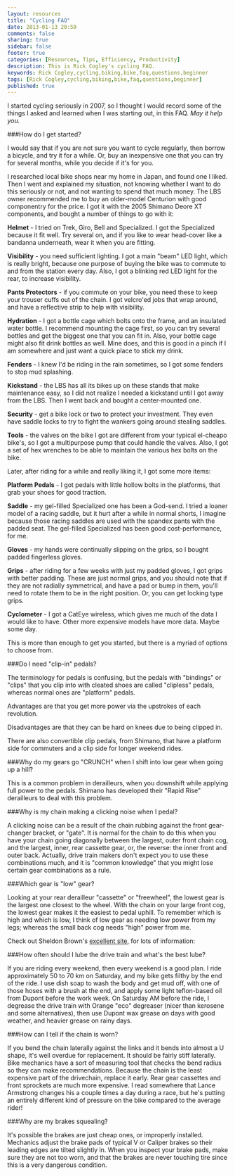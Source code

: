 ```yaml
---
layout: resources
title: "Cycling FAQ"
date: 2013-01-13 20:59
comments: false
sharing: true
sidebar: false
footer: true
categories: [Resources, Tips, Efficiency, Productivity]
description: This is Rick Cogley's cycling FAQ.
keywords: Rick Cogley,cycling,biking,bike,faq,questions,beginner
tags: [Rick Cogley,cycling,biking,bike,faq,questions,beginner]
published: true
---
```

I started cycling seriously in 2007, so I thought I would record some of the things I asked and learned when I was starting out, in this FAQ. _May it help you._

###How do I get started?

I would say that if you are not sure you want to cycle regularly, then borrow a bicycle, and try it for a while. Or, buy an inexpensive one that you can try for several months, while you decide if it's for you. 

I researched local bike shops near my home in Japan, and found one I liked. Then I went and explained my situation, not knowing whether I want to do this seriously or not, and not wanting to spend that much money. The LBS owner recommended me to buy an older-model Centurion with good componentry for the price. I got it with the 2005 Shimano Deore XT components, and bought a number of things to go with it: 

__Helmet__ - I tried on Trek, Giro, Bell and Specialized. I got the Specialized because it fit well. Try several on, and if you like to wear head-cover like a bandanna underneath, wear it when you are fitting. 

__Visibility__ - you need sufficient lighting. I got a main "beam" LED light, which is really bright, because one purpose of buying the bike was to commute to and from the station every day. Also, I got a blinking red LED light for the rear, to increase visibility. 

__Pants Protectors__ - if you commute on your bike, you need these to keep your trouser cuffs out of the chain. I got velcro'ed jobs that wrap around, and have a reflective strip to help with visibility. 

__Hydration__ - I got a bottle cage which bolts onto the frame, and an insulated water bottle. I recommend mounting the cage first, so you can try several bottles and get the biggest one that you can fit in. Also, your bottle cage might also fit drink bottles as well. Mine does, and this is good in a pinch if I am somewhere and just want a quick place to stick my drink. 

__Fenders__ - I knew I'd be riding in the rain sometimes, so I got some fenders to stop mud splashing. 

__Kickstand__ - the LBS has all its bikes up on these stands that make maintenance easy, so I did not realize I needed a kickstand until I got away from the LBS. Then I went back and bought a center-mounted one. 

__Security__ - get a bike lock or two to protect your investment. They even have saddle locks to try to fight the wankers going around stealing saddles. 

__Tools__ - the valves on the bike I got are different from your typical el-cheapo bike's, so I got a multipurpose pump that could handle the valves. Also, I got a set of hex wrenches to be able to maintain the various hex bolts on the bike. 

Later, after riding for a while and really liking it, I got some more items: 

__Platform Pedals__ - I got pedals with little hollow bolts in the platforms, that grab your shoes for good traction. 

__Saddle__ - my gel-filled Specialized one has been a God-send. I tried a loaner model of a racing saddle, but it hurt after a while in normal shorts, I imagine because those racing saddles are used with the spandex pants with the padded seat. The gel-filled Specialized has been good cost-performance, for me. 

__Gloves__ - my hands were continually slipping on the grips, so I bought padded fingerless gloves. 

__Grips__ - after riding for a few weeks with just my padded gloves, I got grips with better padding. These are just normal grips, and you should note that if they are not radially symmetrical, and have a pad or bump in them, you'll need to rotate them to be in the right position. Or, you can get locking type grips. 

__Cyclometer__ - I got a CatEye wireless, which gives me much of the data I would like to have. Other more expensive models have more data. Maybe some day. 

This is more than enough to get you started, but there is a myriad of options to choose from. 

###Do I need "clip-in" pedals?

The terminology for pedals is confusing, but the pedals with "bindings" or "clips" that you clip into with cleated shoes are called "clipless" pedals, whereas normal ones are "platform" pedals. 

Advantages are that you get more power via the upstrokes of each revolution. 

Disadvantages are that they can be hard on knees due to being clipped in. 

There are also convertible clip pedals, from Shimano, that have a platform side for commuters and a clip side for longer weekend rides. 

###Why do my gears go "CRUNCH" when I shift into low gear when going up a hill?

This is a common problem in derailleurs, when you downshift while applying full power to the pedals. Shimano has developed their "Rapid Rise" derailleurs to deal with this problem. 

###Why is my chain making a clicking noise when I pedal?

A clicking noise can be a result of the chain rubbing against the front gear-changer bracket, or "gate". It is normal for the chain to do this when you have your chain going diagonally between the largest, outer front chain cog, and the largest, inner, rear cassette gear, or, the reverse: the inner front and outer back. Actually, drive train makers don't expect you to use these combinations much, and it is "common knowledge" that you might lose certain gear combinations as a rule. 

###Which gear is "low" gear?

Looking at your rear derailleur "cassette" or "freewheel", the lowest gear is the largest one closest to the wheel. With the chain on your large front cog, the lowest gear makes it the easiest to pedal uphill. To remember which is high and which is low, I think of low gear as needing low power from my legs; whereas the small back cog needs "high" power from me. 

Check out Sheldon Brown's [excellent site](http://www.sheldonbrown.com), for lots of information: 

###How often should I lube the drive train and what's the best lube?

If you are riding every weekend, then every weekend is a good plan. I ride approximately 50 to 70 km on Saturday, and my bike gets filthy by the end of the ride. I use dish soap to wash the body and get mud off, with one of those hoses with a brush at the end, and apply some light teflon-based oil from Dupont before the work week. On Saturday AM before the ride, I degrease the drive train with Orange "eco" degreaser (nicer than kerosene and some alternatives), then use Dupont wax grease on days with good weather, and heavier grease on rainy days. 

###How can I tell if the chain is worn?

If you bend the chain laterally against the links and it bends into almost a U shape, it's well overdue for replacement. It should be fairly stiff laterally. Bike mechanics have a sort of measuring tool that checks the bend radius so they can make recommendations. Because the chain is the least expensive part of the drivechain, replace it early. Rear gear cassettes and front sprockets are much more expensive. I read somewhere that Lance Armstrong changes his a couple times a day during a race, but he's putting an entirely different kind of pressure on the bike compared to the average rider! 

###Why are my brakes squealing?

It's possible the brakes are just cheap ones, or improperly installed. Mechanics adjust the brake pads of typical V or Caliper brakes so their leading edges are tilted slightly in. When you inspect your brake pads, make sure they are not too worn, and that the brakes are never touching tire since this is a very dangerous condition. 
